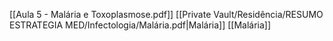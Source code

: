 [[Aula 5 - Malária e Toxoplasmose.pdf]]
[[Private Vault/Residência/RESUMO ESTRATEGIA MED/Infectologia/Malária.pdf|Malária]]
[[Malária]]